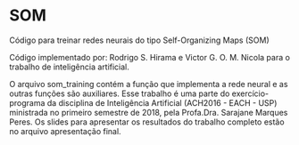 # SOM
Código para treinar redes neurais do tipo Self-Organizing Maps (SOM)

Código implementado por: Rodrigo S. Hirama e Victor G. O. M. Nicola para o trabalho de inteligência artificial.

O arquivo som_training contém a função que implementa a rede neural e as outras funções são auxiliares. Esse trabalho é uma parte do exercício-programa da  disciplina  de  Inteligência  Artificial  (ACH2016  -  EACH  - USP)  ministrada  no  primeiro  semestre  de  2018, pela  Profa.Dra. Sarajane Marques Peres. Os slides para  apresentar os resultados do trabalho completo estão no arquivo apresentação final.

